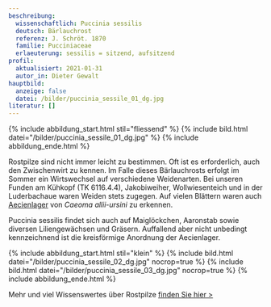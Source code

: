 ```yaml
---
beschreibung:
  wissenschaftlich: Puccinia sessilis
  deutsch: Bärlauchrost
  referenz: J. Schröt. 1870
  familie: Pucciniaceae
  erlaeuterung: sessilis = sitzend, aufsitzend
profil:
  aktualisiert: 2021-01-31
  autor_in: Dieter Gewalt
hauptbild:
  anzeige: false
  datei: /bilder/puccinia_sessile_01_dg.jpg
literatur: []
---
```

{% include abbildung_start.html stil="fliessend" %}
{% include bild.html datei="/bilder/puccinia_sessile_01_dg.jpg" %}
{% include abbildung_ende.html %}

Rostpilze sind nicht immer leicht zu bestimmen. Oft ist es erforderlich, auch den Zwischenwirt zu kennen. Im Falle dieses Bärlauchrosts erfolgt im Sommer ein Wirtswechsel auf verschiedene Weidenarten. Bei unseren Funden am Kühkopf (TK 6116.4.4), Jakobiweiher, Wollwiesenteich und in der Luderbachaue waren Weiden stets zugegen. Auf vielen Blättern waren auch [Aecienlager](Aecien "Glossar") von *Caeoma allii-ursini* zu erkennen.  

Puccinia sessilis findet sich auch auf Maiglöckchen, Aaronstab sowie diversen Liliengewächsen und Gräsern. Auffallend aber nicht unbedingt kennzeichnend ist die kreisförmige Anordnung der Aecienlager.

{% include abbildung_start.html stil="klein" %}
{% include bild.html datei="/bilder/puccinia_sessile_02_dg.jpg" nocrop=true %}
{% include bild.html datei="/bilder/puccinia_sessile_03_dg.jpg" nocrop=true %}
{% include abbildung_ende.html %}

Mehr und viel Wissenswertes über Rostpilze [finden Sie hier >](/verwandt/rostpilze)